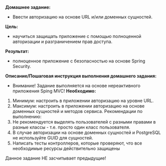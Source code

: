 <b>Домашнее задание:</b> 
- Ввести авторизацию на основе URL и/или доменных сущностей.

<b>Цель:</b>
- научиться защищать приложение с помощью полноценной авторизации и разграничением прав доступа.

<b>Результат:</b>
- полноценное приложение с безопасностью на основе Spring Security.


<b>Описание/Пошаговая инструкция выполнения домашнего задания:</b>
- Внимание! Задание выполняется на основе нереактивного приложения Sping MVC!
<b>Необходимо:</b>
1. Минимум: настроить в приложении авторизацию на уровне URL.
2. Максимум: настроить в приложении авторизацию на основе доменных сущностей и методов сервиса.
   Рекомендации по выполнению:
3. Не рекомендуется выделять пользователей с разными правами в разные классы - т.е. просто один класс пользователя.
4. В случае авторизации на основе доменных сущностей и PostgreSQL не используйте GUID для сущностей.
5. Написать тесты контроллеров, которые проверяют, что все необходимые ресурсы действительно защищены

Данное задание НЕ засчитывает предыдущие!
